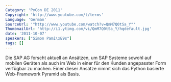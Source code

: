 ```yaml
---
Category: 'PyCon DE 2011'
Copyright: 'http://www.youtube.com/t/terms'
Language: 'German'
SourceUrl: '"http://www.youtube.com/watch?v=QmM7Q0tSa_Y"'
ThumbnailUrl: 'http://i1.ytimg.com/vi/QmM7Q0tSa_Y/hqdefault.jpg'
date: '2011-10-07'
speakers: ["Simon Pami\xE9s"]
tags: []
---
```

Die SAP AG forscht aktuell an Ansätzen, um SAP Systeme sowohl auf mobilen Geräten als auch im Web in einer für den Kunden angepasster Form verfügbar zu machen. Einer dieser Ansätze nimmt sich das Python basierte Web-Framework Pyramid als Basis.
